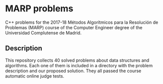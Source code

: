 # MARP problems
C++ problems for the 2017-18 Métodos Algorítmicos para la Resolución de Problemas (MARP) course of the Computer Engineer degree of the Universidad Complutense de Madrid.

## Description
This repository collects 40 solved problems about data structures and algorithms. Each one of them is included in a directory with the problem description and our proposed solution. They all passed the course automatic online judge tests.
